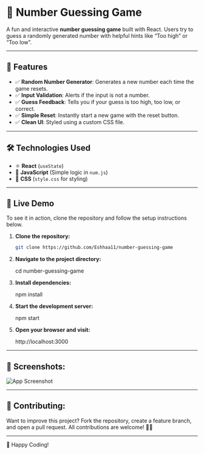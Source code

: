 # 🎯 Number Guessing Game 

A fun and interactive **number guessing game** built with React. Users try to guess a randomly generated number with helpful hints like “Too high” or “Too low”. 

---

## 📌 Features
- ✅ **Random Number Generator**: Generates a new number each time the game resets.
- ✅ **Input Validation**: Alerts if the input is not a number.
- ✅ **Guess Feedback**: Tells you if your guess is too high, too low, or correct.
- ✅ **Simple Reset**: Instantly start a new game with the reset button.
- ✅ **Clean UI**: Styled using a custom CSS file.

---

## 🛠️ Technologies Used
- ⚛️ **React** (`useState`)
- 🧠 **JavaScript** (Simple logic in `num.js`)
- 🎨 **CSS** (`style.css` for styling)


---


## 🚀 Live Demo
To see it in action, clone the repository and follow the setup instructions below.

1. **Clone the repository:**

   ```bash
   git clone https://github.com/Eshhaa11/number-guessing-game
   
   
2. **Navigate to the project directory:**

   cd  number-guessing-game

3. **Install dependencies:**

   npm install

4. **Start the development server:**

   npm start

5. **Open your browser and visit:**

   http://localhost:3000

---

 ## 🎨 Screenshots:
 ![App Screenshot](src/assets/image.png)


 ---

 ## 🤝 Contributing:
 Want to improve this project? Fork the repository, create a feature branch, and open a pull request. All contributions are welcome! 🚀✨
 
 ---

 🎉 Happy Coding!